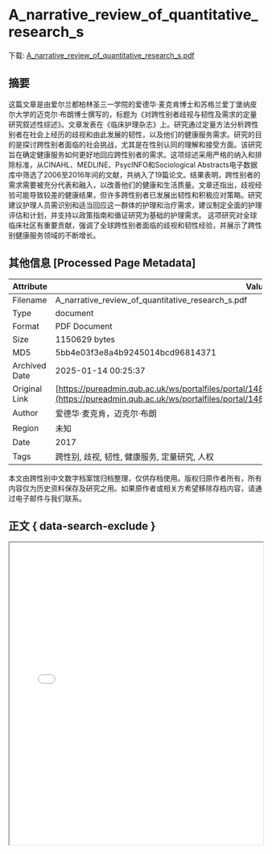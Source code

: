 # A_narrative_review_of_quantitative_research_s

<!-- tcd_download_link -->
下载: [A_narrative_review_of_quantitative_research_s.pdf](A_narrative_review_of_quantitative_research_s.pdf)
<!-- tcd_download_link_end -->

## 摘要

<!-- tcd_abstract -->
这篇文章是由爱尔兰都柏林圣三一学院的爱德华·麦克肯博士和苏格兰爱丁堡纳皮尔大学的迈克尔·布朗博士撰写的，标题为《对跨性别者歧视与韧性及需求的定量研究叙述性综述》。文章发表在《临床护理杂志》上。研究通过定量方法分析跨性别者在社会上经历的歧视和由此发展的韧性，以及他们的健康服务需求。研究的目的是探讨跨性别者面临的社会挑战，尤其是在性别认同的理解和接受方面。该研究旨在确定健康服务如何更好地回应跨性别者的需求。这项综述采用严格的纳入和排除标准，从CINAHL、MEDLINE、PsycINFO和Sociological Abstracts电子数据库中筛选了2006至2016年间的文献，共纳入了19篇论文。结果表明，跨性别者的需求需要被充分代表和融入，以改善他们的健康和生活质量。文章还指出，歧视经验可能导致较差的健康结果，但许多跨性别者已发展出韧性和积极应对策略。研究建议护理人员需识别和适当回应这一群体的护理和治疗需求，建议制定全面的护理评估和计划，并支持以政策指南和循证研究为基础的护理需求。
这项研究对全球临床社区有重要贡献，强调了全球跨性别者面临的歧视和韧性经验，并展示了跨性别健康服务领域的不断增长。

<!-- tcd_abstract_end -->

## 其他信息 [Processed Page Metadata]

| Attribute       | Value                                  |
|-----------------|----------------------------------------|
| Filename        | A_narrative_review_of_quantitative_research_s.pdf                             |
| Type            | document                                 |
| Format          | PDF Document                               |
| Size            | 1150629 bytes                           |
| MD5             | 5bb4e03f3e8a4b9245014bcd96814371                                  |
| Archived Date   | 2025-01-14 00:25:37                             |
| Original Link   | [https://pureadmin.qub.ac.uk/ws/portalfiles/portal/148006596/JCN_Trans_review_paper_June_2017.pdf](https://pureadmin.qub.ac.uk/ws/portalfiles/portal/148006596/JCN_Trans_review_paper_June_2017.pdf)                         |
| Author          | 爱德华·麦克肯，迈克尔·布朗                               |
| Region          | 未知                               |
| Date            | 2017                                 |
| Tags            | 跨性别, 歧视, 韧性, 健康服务, 定量研究, 人权                                 |

本文由跨性别中文数字档案馆归档整理，仅供存档使用。版权归原作者所有，所有内容仅为历史资料保存及研究之用。如果原作者或相关方希望移除存档内容，请通过电子邮件与我们联系。

## 正文 { data-search-exclude }

<!-- tcd_main_text -->
<iframe src="../A_narrative_review_of_quantitative_research_s.pdf" width="100%" height="600px">
    <p>无法显示PDF，请下载查看。</p>
</iframe>
<!-- tcd_main_text_end -->

